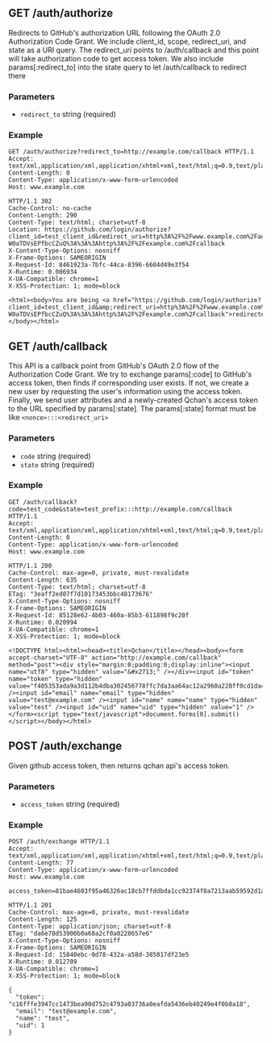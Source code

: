## GET /auth/authorize
Redirects to GitHub's authorization URL following the OAuth 2.0 Authorization Code Grant.
We include client_id, scope, redirect_uri, and state as a URI query.
The redirect_uri points to /auth/callback and this point will take authorization code to get access token.
We also include params[:redirect_to] into the state query to let /auth/callback to redirect there


### Parameters
* `redirect_to` string (required)

### Example
```
GET /auth/authorize?redirect_to=http://example.com/callback HTTP/1.1
Accept: text/xml,application/xml,application/xhtml+xml,text/html;q=0.9,text/plain;q=0.8,image/png,*/*;q=0.5
Content-Length: 0
Content-Type: application/x-www-form-urlencoded
Host: www.example.com
```

```
HTTP/1.1 302
Cache-Control: no-cache
Content-Length: 290
Content-Type: text/html; charset=utf-8
Location: https://github.com/login/authorize?client_id=test_client_id&redirect_uri=http%3A%2F%2Fwww.example.com%2Fauth%2Fcallback&scope=public%2Cuser&state=fS2gn-W0aTDVsEPfbcCZuQ%3A%3A%3Ahttp%3A%2F%2Fexample.com%2Fcallback
X-Content-Type-Options: nosniff
X-Frame-Options: SAMEORIGIN
X-Request-Id: 8461923a-7bfc-44ca-8396-6604d49e3f54
X-Runtime: 0.006934
X-UA-Compatible: chrome=1
X-XSS-Protection: 1; mode=block

<html><body>You are being <a href="https://github.com/login/authorize?client_id=test_client_id&amp;redirect_uri=http%3A%2F%2Fwww.example.com%2Fauth%2Fcallback&amp;scope=public%2Cuser&amp;state=fS2gn-W0aTDVsEPfbcCZuQ%3A%3A%3Ahttp%3A%2F%2Fexample.com%2Fcallback">redirected</a>.</body></html>
```

## GET /auth/callback
This API is a callback point from GitHub's OAuth 2.0 flow of the Authorization Code Grant.
We try to exchange params[:code] to GitHub's access token, then finds if corresponding user exists.
If not, we create a new user by requesting the user's information using the access token.
Finally, we send user attributes and a newly-created Qchan's access token
to the URL specified by params[:state].
The params[:state] format must be like `<nonce>:::<redirect_uri>`


### Parameters
* `code` string (required)
* `state` string (required)

### Example
```
GET /auth/callback?code=test_code&state=test_prefix:::http://example.com/callback HTTP/1.1
Accept: text/xml,application/xml,application/xhtml+xml,text/html;q=0.9,text/plain;q=0.8,image/png,*/*;q=0.5
Content-Length: 0
Content-Type: application/x-www-form-urlencoded
Host: www.example.com
```

```
HTTP/1.1 200
Cache-Control: max-age=0, private, must-revalidate
Content-Length: 635
Content-Type: text/html; charset=utf-8
ETag: "3eaff2ed07f7d10173453bbc48173676"
X-Content-Type-Options: nosniff
X-Frame-Options: SAMEORIGIN
X-Request-Id: 85128e62-4b03-460a-85b3-611898f9c20f
X-Runtime: 0.020994
X-UA-Compatible: chrome=1
X-XSS-Protection: 1; mode=block

<!DOCTYPE html><html><head><title>Qchan</title></head><body><form accept-charset="UTF-8" action="http://example.com/callback" method="post"><div style="margin:0;padding:0;display:inline"><input name="utf8" type="hidden" value="&#x2713;" /></div><input id="token" name="token" type="hidden" value="f405353ada9a3d112b4dba302456778ffc7da3aa64ac12a2960a228ff0cd1da4" /><input id="email" name="email" type="hidden" value="test@example.com" /><input id="name" name="name" type="hidden" value="test" /><input id="uid" name="uid" type="hidden" value="1" /></form><script type="text/javascript">document.forms[0].submit()</script></body></html>
```

## POST /auth/exchange
Given github access token, then returns qchan api's access token.

### Parameters
* `access_token` string (required)

### Example
```
POST /auth/exchange HTTP/1.1
Accept: text/xml,application/xml,application/xhtml+xml,text/html;q=0.9,text/plain;q=0.8,image/png,*/*;q=0.5
Content-Length: 77
Content-Type: application/x-www-form-urlencoded
Host: www.example.com

access_token=81bae4603f95a46326ac18cb7ffddbda1cc92374f8a7213aab59592d1a9e9e50
```

```
HTTP/1.1 201
Cache-Control: max-age=0, private, must-revalidate
Content-Length: 125
Content-Type: application/json; charset=utf-8
ETag: "da6e78d53900b0a68a2cf0a0228657e6"
X-Content-Type-Options: nosniff
X-Frame-Options: SAMEORIGIN
X-Request-Id: 15840ebc-0d78-432a-a58d-385017df23e5
X-Runtime: 0.012709
X-UA-Compatible: chrome=1
X-XSS-Protection: 1; mode=block

{
  "token": "c16fffe3947cc1473bea90d752c4793a03736a0eafda5436eb40249e4f0b8a18",
  "email": "test@example.com",
  "name": "test",
  "uid": 1
}
```
